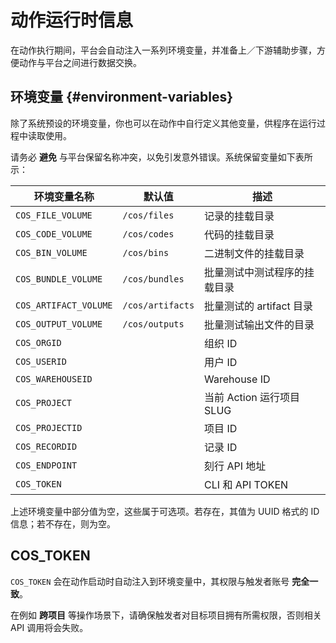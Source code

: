 # 动作运行时信息

在动作执行期间，平台会自动注入一系列环境变量，并准备上／下游辅助步骤，方便动作与平台之间进行数据交换。

## 环境变量 {#environment-variables}

除了系统预设的环境变量，你也可以在动作中自行定义其他变量，供程序在运行过程中读取使用。

请务必 **避免** 与平台保留名称冲突，以免引发意外错误。系统保留变量如下表所示：

| 环境变量名称          | 默认值           | 描述                         |
| --------------------- | ---------------- | ---------------------------- |
| `COS_FILE_VOLUME`     | `/cos/files`     | 记录的挂载目录               |
| `COS_CODE_VOLUME`     | `/cos/codes`     | 代码的挂载目录               |
| `COS_BIN_VOLUME`      | `/cos/bins`      | 二进制文件的挂载目录         |
| `COS_BUNDLE_VOLUME`   | `/cos/bundles`   | 批量测试中测试程序的挂载目录 |
| `COS_ARTIFACT_VOLUME` | `/cos/artifacts` | 批量测试的 artifact 目录     |
| `COS_OUTPUT_VOLUME`   | `/cos/outputs`   | 批量测试输出文件的目录       |
| `COS_ORGID`           |                  | 组织 ID                      |
| `COS_USERID`          |                  | 用户 ID                      |
| `COS_WAREHOUSEID`     |                  | Warehouse ID                 |
| `COS_PROJECT`         |                  | 当前 Action 运行项目 SLUG    |
| `COS_PROJECTID`       |                  | 项目 ID                      |
| `COS_RECORDID`        |                  | 记录 ID                      |
| `COS_ENDPOINT`        |                  | 刻行 API 地址                |
| `COS_TOKEN`           |                  | CLI 和 API TOKEN             |

上述环境变量中部分值为空，这些属于可选项。若存在，其值为 UUID 格式的 ID 信息；若不存在，则为空。

## COS_TOKEN

`COS_TOKEN` 会在动作启动时自动注入到环境变量中，其权限与触发者账号 **完全一致**。

在例如 **跨项目** 等操作场景下，请确保触发者对目标项目拥有所需权限，否则相关 API 调用将会失败。
